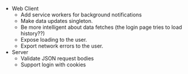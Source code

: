  * Web Client
   * Add service workers for background notifications
   * Make data updates singleton.
   * Be more intelligent about data fetches (the login page tries to load
       history??)
   * Expose loading to the user.
   * Export network errors to the user.
 * Server
   * Validate JSON request bodies
   * Support login with cookies

